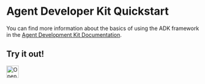 # Agent Developer Kit Quickstart

You can find more information about the basics of using the ADK framework in the [Agent Development Kit Documentation](https://google.github.io/adk-docs/get-started/quickstart).

## Try it out!
<a href="https://idx.google.com/new?template=https://github.com/firebase-studio/templates/tree/main/adk">
  <picture>
    <source
      media="(prefers-color-scheme: dark)"
      srcset="https://cdn.idx.dev/btn/open_dark_32.svg">
    <source
      media="(prefers-color-scheme: light)"
      srcset="https://cdn.idx.dev/btn/open_light_32.svg">
    <img
      height="32"
      alt="Open in IDX"
      src="https://cdn.idx.dev/btn/open_purple_32.svg">
  </picture>
</a>
